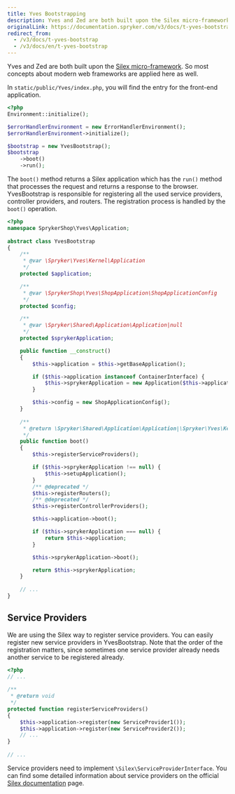 ```yaml
---
title: Yves Bootstrapping
description: Yves and Zed are both built upon the Silex micro-framework. So most concepts about modern web frameworks apply here as well.
originalLink: https://documentation.spryker.com/v3/docs/t-yves-bootstrap
redirect_from:
  - /v3/docs/t-yves-bootstrap
  - /v3/docs/en/t-yves-bootstrap
---
```


<!--used to be: http://spryker.github.io/tutorials/yves/yves-bootstrapping/-->
Yves and Zed are both built upon the [Silex micro-framework](https://silex.symfony.com/doc/2.0/). So most concepts about modern web frameworks are applied here as well.

In `static/public/Yves/index.php`, you will find the entry for the front-end application.

```php
<?php
Environment::initialize();

$errorHandlerEnvironment = new ErrorHandlerEnvironment();
$errorHandlerEnvironment->initialize();

$bootstrap = new YvesBootstrap();
$bootstrap
    ->boot()
    ->run();
```

The `boot()` method returns a Silex application which has the `run()` method that processes the request and returns a response to the browser. YvesBootstrap is responsible for registering all the used service providers, controller providers, and routers. The registration process is handled by the `boot()` operation.

```php
<?php
namespace SprykerShop\Yves\Application;
 
abstract class YvesBootstrap
{
    /**
     * @var \Spryker\Yves\Kernel\Application
     */
    protected $application;

    /**
     * @var \SprykerShop\Yves\ShopApplication\ShopApplicationConfig
     */
    protected $config;

    /**
     * @var \Spryker\Shared\Application\Application|null
     */
    protected $sprykerApplication;

    public function __construct()
    {
        $this->application = $this->getBaseApplication();

        if ($this->application instanceof ContainerInterface) {
            $this->sprykerApplication = new Application($this->application);
        }

        $this->config = new ShopApplicationConfig();
    }
 
    /**
     * @return \Spryker\Shared\Application\Application|\Spryker\Yves\Kernel\Application
     */
    public function boot()
    {
        $this->registerServiceProviders();

        if ($this->sprykerApplication !== null) {
            $this->setupApplication();
        }
        /** @deprecated */
        $this->registerRouters();
        /** @deprecated */
        $this->registerControllerProviders();

        $this->application->boot();

        if ($this->sprykerApplication === null) {
            return $this->application;
        }

        $this->sprykerApplication->boot();

        return $this->sprykerApplication;
    }
 
    // ...
}
```

## Service Providers
We are using the Silex way to register service providers. You can easily register new service providers in YvesBootstrap. Note that the order of the registration matters, since sometimes one service provider already needs another service to be registered already.

```php
<?php
// ...
 
/**
 * @return void
 */
protected function registerServiceProviders()
{
    $this->application->register(new ServiceProvider1());
    $this->application->register(new ServiceProvider2());
    // ...
}
 
// ...
```

Service providers need to implement `\Silex\ServiceProviderInterface`. You can find some detailed information about service providers on the official [Silex documentation](https://silex.symfony.com/doc/2.0/providers.html) page.
